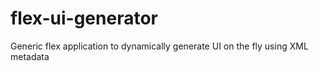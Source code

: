 flex-ui-generator
=================

Generic flex application to dynamically generate UI on the fly using XML metadata